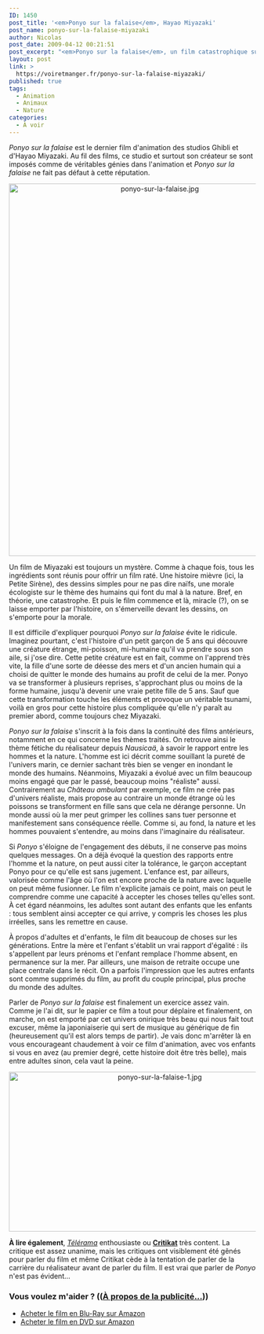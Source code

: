 ```yaml
---
ID: 1450
post_title: '<em>Ponyo sur la falaise</em>, Hayao Miyazaki'
post_name: ponyo-sur-la-falaise-miyazaki
author: Nicolas
post_date: 2009-04-12 00:21:51
post_excerpt: "<em>Ponyo sur la falaise</em>, un film catastrophique sur le papier, un enchantement à l'écran. La majie des studios Ghibli et surtout de Hayao Miyazaki a encore frappé..."
layout: post
link: >
  https://voiretmanger.fr/ponyo-sur-la-falaise-miyazaki/
published: true
tags:
  - Animation
  - Animaux
  - Nature
categories:
  - À voir
---
```

<p><em>Ponyo sur la falaise</em> est le dernier film d'animation des studios Ghibli et d'Hayao Miyazaki. Au fil des films, ce studio et surtout son créateur se sont imposés comme de véritables génies dans l'animation et <em>Ponyo sur la falaise</em> ne fait pas défaut à cette réputation.</p>

<div style="text-align: center;"><a href="http://www.allocine.fr/film/fichefilm_gen_cfilm=127194.html"><img src="https://voiretmanger.fr/wp-content/uploads/2009/04/ponyo-sur-la-falaise.jpg" border="0" alt="ponyo-sur-la-falaise.jpg" width="600" height="758" /></a></div>

<p>Un film de Miyazaki est toujours un mystère. Comme à chaque fois, tous les ingrédients sont réunis pour offrir un film raté. Une histoire mièvre (ici, la Petite Sirène), des dessins simples pour ne pas dire naïfs, une morale écologiste sur le thème des humains qui font du mal à la nature. Bref, en théorie, une catastrophe. Et puis le film commence et là, miracle (?), on se laisse emporter par l'histoire, on s'émerveille devant les dessins, on s'emporte pour la morale.</p>
<p>Il est difficile d'expliquer pourquoi <em>Ponyo sur la falaise</em> évite le ridicule. Imaginez pourtant, c'est l'histoire d'un petit garçon de 5 ans qui découvre une créature étrange, mi-poisson, mi-humaine qu'il va prendre sous son aile, si j'ose dire. Cette petite créature est en fait, comme on l'apprend très vite, la fille d'une sorte de déesse des mers et d'un ancien humain qui a choisi de quitter le monde des humains au profit de celui de la mer. Ponyo va se transformer à plusieurs reprises, s'approchant plus ou moins de la forme humaine, jusqu'à devenir une vraie petite fille de 5 ans. Sauf que cette transformation touche les éléments et provoque un véritable tsunami, voilà en gros pour cette histoire plus compliquée qu'elle n'y paraît au premier abord, comme toujours chez Miyazaki.</p>
<p><em>Ponyo sur la falaise</em> s'inscrit à la fois dans la continuité des films antérieurs, notamment en ce qui concerne les thèmes traités. On retrouve ainsi le thème fétiche du réalisateur depuis <em>Nausicaä</em>, à savoir le rapport entre les hommes et la nature. L'homme est ici décrit comme souillant la pureté de l'univers marin, ce dernier sachant très bien se venger en inondant le monde des humains. Néanmoins, Miyazaki a évolué avec un film beaucoup moins engagé que par le passé, beaucoup moins "réaliste" aussi. Contrairement au <em>Château ambulant</em> par exemple, ce film ne crée pas d'univers réaliste, mais propose au contraire un monde étrange où les poissons se transforment en fille sans que cela ne dérange personne. Un monde aussi où la mer peut grimper les collines sans tuer personne et manifestement sans conséquence réelle. Comme si, au fond, la nature et les hommes pouvaient s'entendre, au moins dans l'imaginaire du réalisateur.</p>
<p>Si <em>Ponyo</em> s'éloigne de l'engagement des débuts, il ne conserve pas moins quelques messages. On a déjà évoqué la question des rapports entre l'homme et la nature, on peut aussi citer la tolérance, le garçon acceptant Ponyo pour ce qu'elle est sans jugement. L'enfance est, par ailleurs, valorisée comme l'âge où l'on est encore proche de la nature avec laquelle on peut même fusionner. Le film n'explicite jamais ce point, mais on peut le comprendre comme une capacité à accepter les choses telles qu'elles sont. À cet égard néanmoins, les adultes sont autant des enfants que les enfants : tous semblent ainsi accepter ce qui arrive, y compris les choses les plus irréelles, sans les remettre en cause.</p>
<p>À propos d'adultes et d'enfants, le film dit beaucoup de choses sur les générations. Entre la mère et l'enfant s'établit un vrai rapport d'égalité : ils s'appellent par leurs prénoms et l'enfant remplace l'homme absent, en permanence sur la mer. Par ailleurs, une maison de retraite occupe une place centrale dans le récit. On a parfois l'impression que les autres enfants sont comme supprimés du film, au profit du couple principal, plus proche du monde des adultes.</p>
<p>Parler de <em>Ponyo sur la falaise</em> est finalement un exercice assez vain. Comme je l'ai dit, sur le papier ce film a tout pour déplaire et finalement, on marche, on est emporté par cet univers onirique très beau qui nous fait tout excuser, même la japoniaiserie qui sert de musique au générique de fin (heureusement qu'il est alors temps de partir). Je vais donc m'arrêter là en vous encourageant chaudement à voir ce film d'animation, avec vos enfants si vous en avez (au premier degré, cette histoire doit être très belle), mais entre adultes sinon, cela vaut la peine.</p>

<div style="text-align: center;"><img src="https://voiretmanger.fr/wp-content/uploads/2009/04/ponyo-sur-la-falaise-1.jpg" border="0" alt="ponyo-sur-la-falaise-1.jpg" width="600" height="325" /></div>
<p><strong>À lire également</strong>, <em><a href="http://www.telerama.fr/cinema/films/ponyo-sur-la-falaise,375355,critique.php">Télérama</a></em> enthousiaste ou <strong><a href="http://www.critikat.com/Ponyo-sur-la-falaise.html">Critikat</a></strong> très content. La critique est assez unanime, mais les critiques ont visiblement été gênés pour parler du film et même Critikat cède à la tentation de parler de la carrière du réalisateur avant de parler du film. Il est vrai que parler de <em>Ponyo</em> n'est pas évident...</p>

<div class="amazon">
<h3>Vous voulez m'aider ? ((<a href="https://voiretmanger.fr/soutien/">À propos de la publicité…</a>))</h3>
<ul>
	<li><a href="http://www.amazon.fr/gp/product/B002SKMGFC/ref=as_li_ss_tl?ie=UTF8&tag=leblogdenic07-21&linkCode=as2&camp=1642&creative=19458&creativeASIN=B002SKMGFC">Acheter le film en Blu-Ray sur Amazon</a></li>
	<li><a href="http://www.amazon.fr/gp/product/B002SKMGF2/ref=as_li_ss_tl?ie=UTF8&tag=leblogdenic07-21&linkCode=as2&camp=1642&creative=19458&creativeASIN=B002SKMGF2">Acheter le film en DVD sur Amazon</a></li>
</ul>
</div>